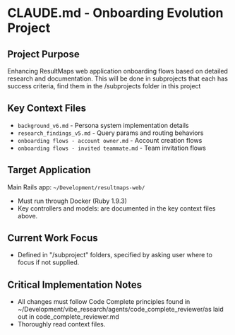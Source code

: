 # CLAUDE.md - Onboarding Evolution Project

## Project Purpose
Enhancing ResultMaps web application onboarding flows based on detailed research and documentation. This will be done in subprojects that each has success criteria, find them in the /subprojects folder in this project

## Key Context Files
- `background_v6.md` - Persona system implementation details
- `research_findings_v5.md` - Query params and routing behaviors  
- `onboarding flows - account owner.md` - Account creation flows
- `onboarding flows - invited teammate.md` - Team invitation flows

## Target Application
Main Rails app: `~/Development/resultmaps-web/`
- Must run through Docker (Ruby 1.9.3)
- Key controllers and models: are documented in the key context files above.

## Current Work Focus
- Defined in "/subproject" folders, specified by asking user where to focus if not supplied.

## Critical Implementation Notes
- All changes must follow Code Complete principles found in ~/Development/vibe_research/agents/code_complete_reviewer/as laid out in code_complete_reviewer.md
- Thoroughly read context files.